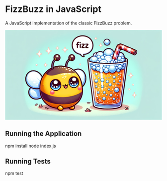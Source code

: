 # FizzBuzz in JavaScript

A JavaScript implementation of the classic FizzBuzz problem.

<p align="center">
  <img src="pics/fizzBee.png" alt="FizzBee" />
</p>


## Running the Application

npm install
node index.js

## Running Tests

npm test
